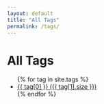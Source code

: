 ```yaml
---
layout: default
title: "All Tags"
permalink: /tags/
---
```


<h1>All Tags</h1>
<ul>
  {% for tag in site.tags %}
    <li><a href="/tag/{{ tag[0] | slugify }}/">{{ tag[0] }} ({{ tag[1].size }})</a></li>
  {% endfor %}
</ul>
